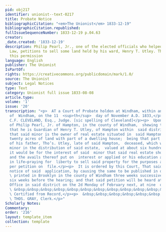 ```yaml
---
pid: obj217
identifier: unionist--text-0217
title: Probate Notice
bibliographicCitation: "<em>The Unionist</em> 1833-12-19"
bibliographicCitation.republished: 
fullIssueSequenceNumber: 1833-12-19 p.04.63
creator: 
_date.created: '1833-12-19'
description: Philip Pearl, Jr., one of the elected officials who helped pass the Black
  Law, petitions to sell some land held by his ward, Henry T. Utley. The court grants
  this permission
language: English
publisher: The Unionist
IsPartOf: 
rights: https://creativecommons.org/publicdomain/mark/1.0/
source: The Unionist
subject: Legal Notices
type: Text
category: Unionist full issue 1833-08-08
article.type: 
volume: '1'
issue: '20'
transcription: "<p>  AT a Court of Probate holden at Windham, within and for the district
  of  Windham, on the 11  <sup>th</sup>  day of November A.D. 1833,</p><p>Present,
  C.F. CLEVELAND, Esq., Judge. [sic spelling of Cleveland]</p><p>  Upon the petition
  of Philip Pearl, Jr. of Hampton, in the county of Windham,  shewing to this court
  that he is Guardian of Henry T. Utley, of Hampton within  said district, minor;
  that said minor is the owner of real estate situated in  said Hampton, viz.—about
  twenty acres of land with part of a dwelling house;  being that part of the farm
  of his father, Tho’s. Utley, late of said Hampton,  deceased, which was set to said
  minor in the distribution of said estate,  valued at about six hundred dollars.—that
  it would be for the interest of said  minor that said real estate should be sold
  and the avails thereof put on  interest or applied or his education and advancement
  in life—praying for  liberty to sell said property for the purposes aforesaid, as
  per petition on  file.</p><p>  It is ordered by this Court, That said Guardian give
  notice of said  application, by causing the same to be published in one of the newspapers
  \ printed in Brooklyn in the county of Windham three weeks successively, at  least
  six weeks before the hearing; and that said petition will be heard at  the Probate
  Office in said district on the 2d Monday of February next, at nine  o’clock A.M.</p><p>
  \ &nbsp;&nbsp;&nbsp;&nbsp;&nbsp;&nbsp;&nbsp;&nbsp;&nbsp;&nbsp;&nbsp;&nbsp;&nbsp;&nbsp;&nbsp;&nbsp;&nbsp;&nbsp;&nbsp;&nbsp;&nbsp;&nbsp;&nbsp;
  \ Certified from Record,</p><p>  &nbsp;&nbsp;&nbsp;&nbsp;&nbsp;&nbsp;&nbsp;&nbsp;&nbsp;&nbsp;&nbsp;&nbsp;&nbsp;&nbsp;&nbsp;&nbsp;&nbsp;&nbsp;&nbsp;&nbsp;&nbsp;&nbsp;&nbsp;&nbsp;&nbsp;&nbsp;&nbsp;&nbsp;&nbsp;&nbsp;&nbsp;&nbsp;&nbsp;&nbsp;&nbsp;
  \ THOS. GRAY, Clerk.</p>"
Scholarly Notes: 
Commentary: 
order: '216'
layout: template_item
collection: template
---
```

